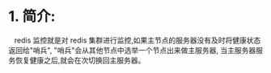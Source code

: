 # 1. 简介:
&nbsp;&nbsp; redis 监控就是对 redis 集群进行监控,如果主节点的服务器没有及时将健康状态返回给"哨兵", "哨兵"会从其他节点中选举一个节点出来做主服务器, 当主服务器服务恢复健康之后,就会在次切换回主服务器。